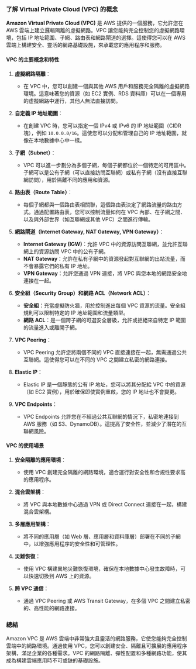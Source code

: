 ### 了解 Virtual Private Cloud (VPC) 的概念

**Amazon Virtual Private Cloud (VPC)** 是 AWS 提供的一個服務，它允許您在 AWS 雲端上建立邏輯隔離的虛擬網路。VPC 讓您能夠完全控制您的虛擬網路環境，包括 IP 地址範圍、子網、路由表和網路閘道的選擇。這使得您可以在 AWS 雲端上構建安全、靈活的網路基礎設施，來承載您的應用程序和服務。

#### **VPC 的主要概念和特性**

1. **虛擬網路隔離**：
   - 在 VPC 中，您可以創建一個與其他 AWS 用戶和服務完全隔離的虛擬網路環境。這意味著您的資源（如 EC2 實例、RDS 資料庫）可以在一個專用的虛擬網路中運行，其他人無法直接訪問。

2. **自定義 IP 地址範圍**：
   - 在創建 VPC 時，您可以指定一個 IPv4 或 IPv6 的 IP 地址範圍（CIDR 塊），例如 `10.0.0.0/16`。這使您可以分配和管理自己的 IP 地址範圍，就像在本地數據中心中一樣。

3. **子網（Subnet）**：
   - VPC 可以進一步劃分為多個子網，每個子網都位於一個特定的可用區中。子網可以是公有子網（可以直接訪問互聯網）或私有子網（沒有直接互聯網訪問），用於隔離不同的應用和資源。

4. **路由表（Route Table）**：
   - 每個子網都與一個路由表相關聯，這個路由表決定了網路流量的路由方式。通過配置路由表，您可以控制流量如何在 VPC 內部、在子網之間、以及與外部世界（如互聯網或其他 VPC）之間進行傳輸。

5. **網路閘道（Internet Gateway, NAT Gateway, VPN Gateway）**：
   - **Internet Gateway (IGW)**：允許 VPC 中的資源訪問互聯網，並允許互聯網上的資源訪問 VPC 中的公有子網。
   - **NAT Gateway**：允許在私有子網中的資源發起對互聯網的出站流量，而不會暴露它們的私有 IP 地址。
   - **VPN Gateway**：允許您通過 VPN 連接，將 VPC 與您本地的網路安全地連接在一起。

6. **安全組（Security Group）和網路 ACL（Network ACL）**：
   - **安全組**：充當虛擬防火牆，用於控制進出每個 VPC 資源的流量。安全組規則可以限制特定的 IP 地址範圍和流量類型。
   - **網路 ACL**：是一個跨子網的可選安全層級，允許或拒絕來自特定 IP 範圍的流量進入或離開子網。

7. **VPC Peering**：
   - VPC Peering 允許您將兩個不同的 VPC 直接連接在一起，無需通過公共互聯網。這使得您可以在不同的 VPC 之間建立私密的網路連接。

8. **Elastic IP**：
   - Elastic IP 是一個靜態的公有 IP 地址，您可以將其分配給 VPC 中的資源（如 EC2 實例），用於確保即使實例重啟，您的 IP 地址也不會變更。

9. **VPC Endpoints**：
   - VPC Endpoints 允許您在不經過公共互聯網的情況下，私密地連接到 AWS 服務（如 S3、DynamoDB）。這提高了安全性，並減少了潛在的互聯網風險。

#### **VPC 的使用場景**

1. **安全隔離的應用環境**：
   - 使用 VPC 創建完全隔離的網路環境，適合運行對安全性和合規性要求高的應用程序。

2. **混合雲架構**：
   - 將 VPC 與本地數據中心通過 VPN 或 Direct Connect 連接在一起，構建混合雲架構。

3. **多層應用架構**：
   - 將不同的應用層（如 Web 層、應用層和資料庫層）部署在不同的子網中，以增強應用程序的安全性和可管理性。

4. **災難恢復**：
   - 使用 VPC 構建異地災難恢復環境，確保在本地數據中心發生故障時，可以快速切換到 AWS 上的資源。

5. **跨 VPC 通信**：
   - 通過 VPC Peering 或 AWS Transit Gateway，在多個 VPC 之間建立私密的、高性能的網路連接。

### 總結

Amazon VPC 是 AWS 雲端中非常強大且靈活的網路服務，它使您能夠完全控制雲端中的網路環境。通過使用 VPC，您可以創建安全、隔離且可擴展的應用程序架構，滿足企業的各種需求。VPC 的網路隔離、彈性配置和多種網路功能，使其成為構建雲端應用時不可或缺的基礎設施。